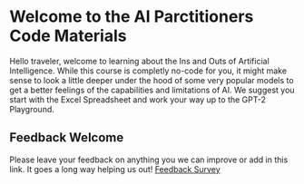 # Welcome to the AI Parctitioners Code Materials

Hello traveler, welcome to learning about the Ins and Outs of Artificial Intelligence. While this course is completly no-code for you, it might make sense to look a little deeper under the hood of some very popular models to get a better feelings of the capabilities and limitations of AI. We suggest you start with the Excel Spreadsheet and work your way up to the GPT-2 Playground.

## Feedback Welcome

Please leave your feedback on anything you we can improve or add in this link. It goes a long way helping us out!
[Feedback Survey](https://tally.so/r/mK6MeD?entity=vlsa&service=education&id=ai_practitioners_github)